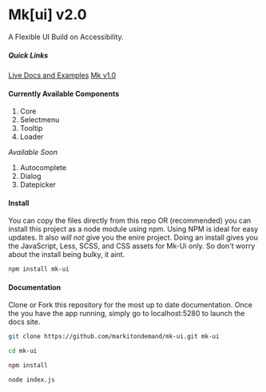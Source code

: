 # Mk[ui] v2.0
A Flexible UI Build on Accessibility.

##### Quick Links

[Live Docs and Examples](http://markitondemand.github.io/mk-ui/)
[Mk v1.0](https://github.com/markitondemand/mk-ui/tree/version-1.0)

#### Currently Available Components

1. Core
2. Selectmenu
3. Tooltip
4. Loader

*Available Soon*

1. Autocomplete
2. Dialog
3. Datepicker

#### Install

You can copy the files directly from this repo OR (recommended) you can install this project as a node module using npm. Using NPM is ideal for easy updates. It also *will not* give you the enire project. Doing an install gives you the JavaScript, Less, SCSS, and CSS assets for Mk-Ui only. So don't worry about the install being bulky, it aint.

```bash
npm install mk-ui
```

#### Documentation

Clone or Fork this repository for the most up to date documentation. Once the you have the app running, simply go to localhost:5280 to launch the docs site.

```bash
git clone https://github.com/markitondemand/mk-ui.git mk-ui

cd mk-ui

npm install

node index.js
```
